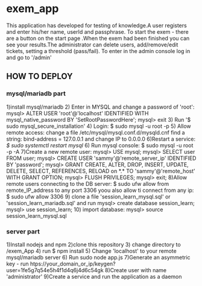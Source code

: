 # exem_app

This application has developed for testing of knowledge.A user registers and enter his/her name, userId and passphrase. To start the exem - there are a button on the start page
.When the exem had been finished you can see your results.The administrator can delete users, add/remove/edit tickets, setting a threshold (pass/fail). To enter in the admin console log in and go to 
'/admin'
<h2>HOW TO DEPLOY</h2>
<h3>mysql/mariadb part</h3>
1)install mysql/mariadb
2) Enter in MYSQL and change a password of 'root':
   mysql> ALTER USER 'root'@'localhost' IDENTIFIED WITH mysql_native_password BY 'SetRootPasswordHere';
   mysql> exit
3) Run 
   '$ sudo mysql_secure_installation'
4) Login:   
    $ sudo mysql -u root -p
5) Allow remote access: change a file  /etc/mysql/mysql.conf.d/mysqld.cnf
   find a string:
   bind-address            = 127.0.0.1
   and change IP to 0.0.0.0
6)Restart a service: 
  <em>$ sudo systemctl restart mysql</em>
6) Run mysql console: 
  $ sudo mysql -u root -p -A
7)Create a new remote user:
   mysql> USE mysql;
   mysql> SELECT user FROM user;
   mysql> CREATE USER 'sammy'@'remote_server_ip' IDENTIFIED BY 'password';
   mysql> GRANT CREATE, ALTER, DROP, INSERT, UPDATE, DELETE, SELECT, REFERENCES, RELOAD on *.* TO 'sammy'@'remote_host' WITH GRANT OPTION;
   mysql> FLUSH PRIVILEGES;
   mysql> exit;
 8)Allow remote users connecting to the DB server:
    $ sudo ufw allow from remote_IP_address to any port 3306
  yoou also allow ti connect from any ip:
    $ sudo ufw allow 3306
  9) clone a file 'session_learn_mysql.sql' or 'session_learn_mariadb.sql' and run
    mysql> create database session_learn;
    mysql> use session_learn;
  10) import database:
    mysql> source session_learn_mysql.sql

 
<h3>server part</h3>
1)Install nodejs and npm
2)clone this repository 
3) change directory to /exem_App
4) run $ npm install
5) Change 'localhost' to your remote mysql/mariadb server
6) Run
   sudo node app.js
7)Generate an asymmetric key - run  htps://your_domain_or_ip/keygen?user=1fe5g7q54e5h4f1d4q6j4d6c54gk
8)Create user with name 'administrator'
9)Create a service and run the application as a daemon
